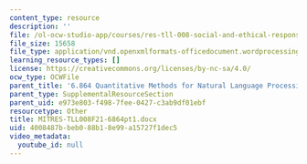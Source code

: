 ```yaml
---
content_type: resource
description: ''
file: /ol-ocw-studio-app/courses/res-tll-008-social-and-ethical-responsibilities-of-computing-serc-fall-2021/4008487bbeb088b18e99a15727f1dec5_MITRES-TLL008F21-6864pt1.docx
file_size: 15658
file_type: application/vnd.openxmlformats-officedocument.wordprocessingml.document
learning_resource_types: []
license: https://creativecommons.org/licenses/by-nc-sa/4.0/
ocw_type: OCWFile
parent_title: '6.864 Quantitative Methods for Natural Language Processing '
parent_type: SupplementalResourceSection
parent_uid: e973e803-f498-7fee-0427-c3ab9df01ebf
resourcetype: Other
title: MITRES-TLL008F21-6864pt1.docx
uid: 4008487b-beb0-88b1-8e99-a15727f1dec5
video_metadata:
  youtube_id: null
---
```

